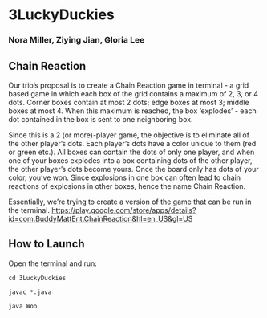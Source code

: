 # 3LuckyDuckies
### Nora Miller, Ziying Jian, Gloria Lee

## Chain Reaction

Our trio’s proposal is to create a Chain Reaction game in terminal - a grid based game in which each box of the grid contains a maximum of 2, 3, or 4 dots.
Corner boxes contain at most 2 dots; edge boxes at most 3; middle boxes at most 4. When this maximum is reached, the box ‘explodes’ - each dot contained in the box is sent to one neighboring box.

Since this is a 2 (or more)-player game, the objective is to eliminate all of the other player’s dots.
Each player’s dots have a color unique to them (red or green etc.).
All boxes can contain the dots of only one player, and when one of your boxes explodes into a box containing dots of the other player, the other player’s dots become yours.
Once the board only has dots of your color, you’ve won.
Since explosions in one box can often lead to chain reactions of explosions in other boxes, hence the name Chain Reaction.

Essentially, we’re trying to create a version of the game that can be run in the terminal.
https://play.google.com/store/apps/details?id=com.BuddyMattEnt.ChainReaction&hl=en_US&gl=US

## How to Launch
Open the terminal and run:

`cd 3LuckyDuckies`

`javac *.java`

`java Woo`
